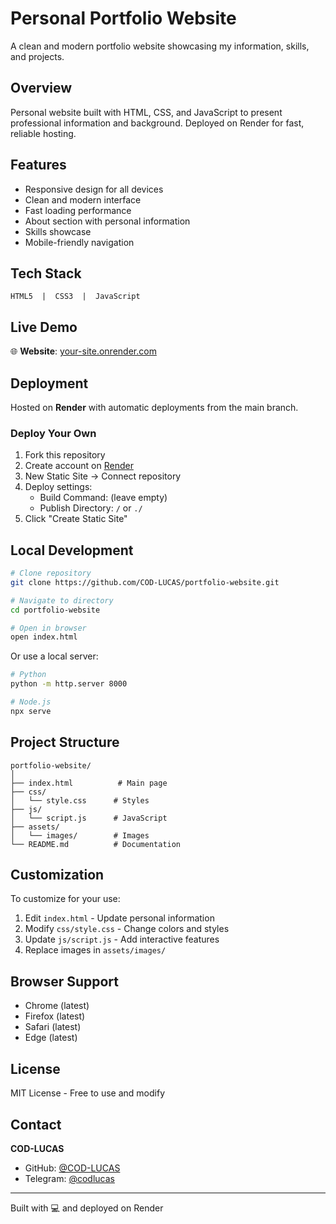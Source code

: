 # Personal Portfolio Website

A clean and modern portfolio website showcasing my information, skills, and projects.

## Overview

Personal website built with HTML, CSS, and JavaScript to present professional information and background. Deployed on Render for fast, reliable hosting.

## Features

- Responsive design for all devices
- Clean and modern interface
- Fast loading performance
- About section with personal information
- Skills showcase
- Mobile-friendly navigation

## Tech Stack

```
HTML5  |  CSS3  |  JavaScript
```

## Live Demo

🌐 **Website**: [your-site.onrender.com](https://your-site.onrender.com)

## Deployment

Hosted on **Render** with automatic deployments from the main branch.

### Deploy Your Own

1. Fork this repository
2. Create account on [Render](https://render.com)
3. New Static Site → Connect repository
4. Deploy settings:
   - Build Command: (leave empty)
   - Publish Directory: `/` or `./`
5. Click "Create Static Site"

## Local Development

```bash
# Clone repository
git clone https://github.com/COD-LUCAS/portfolio-website.git

# Navigate to directory
cd portfolio-website

# Open in browser
open index.html
```

Or use a local server:

```bash
# Python
python -m http.server 8000

# Node.js
npx serve
```

## Project Structure

```
portfolio-website/
│
├── index.html          # Main page
├── css/
│   └── style.css      # Styles
├── js/
│   └── script.js      # JavaScript
├── assets/
│   └── images/        # Images
└── README.md          # Documentation
```

## Customization

To customize for your use:

1. Edit `index.html` - Update personal information
2. Modify `css/style.css` - Change colors and styles
3. Update `js/script.js` - Add interactive features
4. Replace images in `assets/images/`

## Browser Support

- Chrome (latest)
- Firefox (latest)
- Safari (latest)
- Edge (latest)

## License

MIT License - Free to use and modify

## Contact

**COD-LUCAS**

- GitHub: [@COD-LUCAS](https://github.com/COD-LUCAS)
- Telegram: [@codlucas](https://t.me/codlucas)

---

Built with 💻 and deployed on Render
